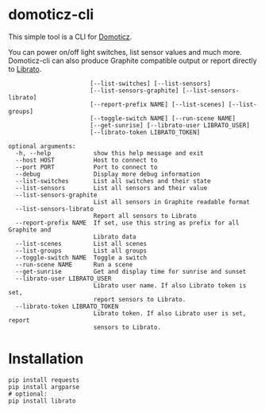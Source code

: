 domoticz-cli
============

This simple tool is a CLI for [Domoticz](http://www.domoticz.com/).

You can power on/off light switches, list sensor values and much more. Domoticz-cli can also produce Graphite compatible output or report directly to [Librato](http://www.librato.com|Librato).

```usage: domoticz-cli.py [-h] [--host HOST] [--port PORT] [--debug]
                       [--list-switches] [--list-sensors]
                       [--list-sensors-graphite] [--list-sensors-librato]
                       [--report-prefix NAME] [--list-scenes] [--list-groups]
                       [--toggle-switch NAME] [--run-scene NAME]
                       [--get-sunrise] [--librato-user LIBRATO_USER]
                       [--librato-token LIBRATO_TOKEN]

optional arguments:
  -h, --help            show this help message and exit
  --host HOST           Host to connect to
  --port PORT           Port to connect to
  --debug               Display more debug information
  --list-switches       List all switches and their state
  --list-sensors        List all sensors and their value
  --list-sensors-graphite
                        List all sensors in Graphite readable format
  --list-sensors-librato
                        Report all sensors to Librato
  --report-prefix NAME  If set, use this string as prefix for all Graphite and
                        Librato data
  --list-scenes         List all scenes
  --list-groups         List all groups
  --toggle-switch NAME  Toggle a switch
  --run-scene NAME      Run a scene
  --get-sunrise         Get and display time for sunrise and sunset
  --librato-user LIBRATO_USER
                        Librato user name. If also Librato token is set,
                        report sensors to Librato.
  --librato-token LIBRATO_TOKEN
                        Librato token. If also Librato user is set, report
                        sensors to Librato.
```

Installation
============

```
pip install requests
pip install argparse
# optional:
pip install librato
```

